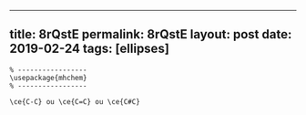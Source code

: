 ---
 title: 8rQstE
 permalink: 8rQstE
 layout: post
 date: 2019-02-24
 tags: [ellipses]
 ---

```latex% Dans le préambule
% -----------------
\usepackage{mhchem}
% -----------------

\ce{C-C} ou \ce{C=C} ou \ce{C#C}
```